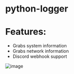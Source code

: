 # python-logger

# Features:
- Grabs system information
- Grabs network information
- Discord webhook support

![image](https://user-images.githubusercontent.com/58748338/188317421-cfa80475-71bd-48c1-938a-b36e6c7e85d2.png)

